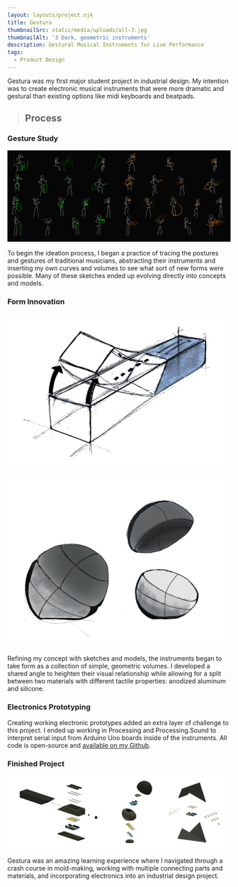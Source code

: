 ```yaml
---
layout: layouts/project.njk
title: Gestura
thumbnailSrc: static/media/uploads/all-3.jpg
thumbnailAlt: '3 Dark, geometric instruments'
description: Gestural Musical Instruments for Live Performance
tags:
  - Product Design
---
```

Gestura was my first major student project in industrial design. My intention was to create electronic musical instruments that were more dramatic and gestural than existing options like midi keyboards and beatpads. 

> ## Process

### Gesture Study

![Figures of various musicians with abstracted instruments](static/media/uploads/gesture_study.png "Gesture Study")

To begin the ideation process, I began a practice of tracing the postures and gestures of traditional musicians, abstracting their instruments and inserting my own curves and volumes to see what sort of new forms were possible. Many of these sketches ended up evolving directly into concepts and models. 

### Form Innovation

![Sketch of a rectangular instrument bending](static/media/uploads/rect-good.jpg "Gestura Bend")

![Circular Instrument, with 2 hemispheres separating](static/media/uploads/circ_brushed.jpg "Gestura Wave")

Refining my concept with sketches and models, the instruments began to take form as a collection of simple, geometric volumes. I developed a shared angle to heighten their visual relationship while allowing for a split between two materials with different tactile properties: anodized aluminum and silicone. 

### Electronics Prototyping

Creating working electronic prototypes added an extra layer of challenge to this project. I ended up working in Processing and Processing.Sound to interpret serial input from Arduino Uno boards inside of the instruments. All code is open-source and [available on my Github](https://github.com/mcdeeda/Gestura).

### Finished Project

![Exploded view of three Gestura instruments](static/media/uploads/brochure.jpg "Exploded views")

Gestura was an amazing learning experience where I navigated through a crash course in mold-making, working with multiple connecting parts and materials, and incorporating electronics into an industrial design project.
